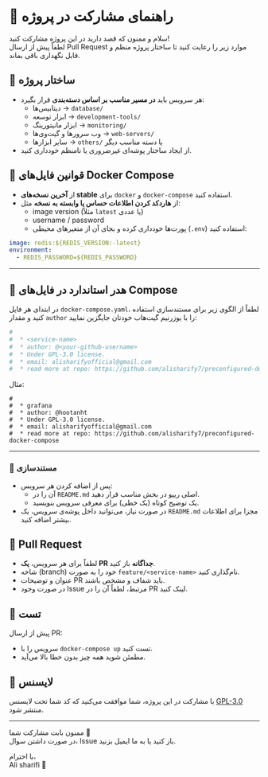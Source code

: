 # 🧾 راهنمای مشارکت در پروژه

سلام و ممنون که قصد دارید در این پروژه مشارکت کنید!  
لطفاً پیش از ارسال Pull Request موارد زیر را رعایت کنید تا ساختار پروژه منظم و قابل نگهداری باقی بماند.



## 📁 ساختار پروژه

- هر سرویس باید **در مسیر مناسب بر اساس دسته‌بندی** قرار بگیرد:
  - دیتابیس‌ها → `database/`
  - ابزار توسعه → `development-tools/`
  - ابزار مانیتورینگ → `monitoring/`
  - وب سرورها و گیت‌وی‌ها → `web-servers/`
  - سایر ابزارها → `others/` یا دسته مناسب دیگر
- از ایجاد ساختار پوشه‌ای غیرضروری یا نامنظم خودداری کنید.



## 📄 قوانین فایل‌های Docker Compose

- از **آخرین نسخه‌های stable** برای `docker` و `docker-compose` استفاده کنید.
- از **هاردکد کردن اطلاعات حساس یا وابسته به نسخه** مثل:
  - image version (مثلاً `latest` یا عددی)
  - username / password
  - پورت‌ها
  خودداری کرده و بجای آن از متغیرهای محیطی (`.env`) استفاده کنید:
  
```yaml
image: redis:${REDIS_VERSION:-latest}
environment:
  - REDIS_PASSWORD=${REDIS_PASSWORD}
```


---

## 🧩 هدر استاندارد در فایل‌های Compose

در ابتدای هر فایل `docker-compose.yaml`، لطفاً از الگوی زیر برای مستندسازی استفاده کنید و مقدار `author` را با یوزرنیم گیت‌هاب خودتان جایگزین نمایید:

```yaml
#
#  * <service-name>
#  * author: @<your-github-username>
#  * Under GPL-3.0 license.
#  * email: alisharifyofficial@gmail.com
#  * read more at repo: https://github.com/alisharify7/preconfigured-docker-compose
```

مثال:
```
#
#  * grafana
#  * author: @hootanht
#  * Under GPL-3.0 license.
#  * email: alisharifyofficial@gmail.com
#  * read more at repo: https://github.com/alisharify7/preconfigured-docker-compose
```



---

### 📝 مستندسازی

- پس از اضافه کردن هر سرویس:
  - آن را در `README.md` اصلی ریپو در بخش مناسب قرار دهید.
  - یک توضیح کوتاه (یک خطی) برای معرفی سرویس بنویسید.
- در صورت نیاز، می‌توانید داخل پوشه‌ی سرویس، یک `README.md` مجزا برای اطلاعات بیشتر اضافه کنید.


## 🔀 Pull Request

- لطفاً برای هر سرویس، **یک PR جداگانه** باز کنید.
- شاخه (branch) خود را به صورت `feature/<service-name>` نام‌گذاری کنید.
- عنوان و توضیحات PR باید شفاف و مشخص باشند.
- در صورت وجود Issue مرتبط، لطفاً آن را در PR لینک کنید.


## 🧪 تست

پیش از ارسال PR:
- سرویس را با `docker-compose up` تست کنید.
- مطمئن شوید همه چیز بدون خطا بالا می‌آید.


## 📄 لایسنس

با مشارکت در این پروژه، شما موافقت می‌کنید که کد شما تحت لایسنس [GPL-3.0](LICENSE) منتشر شود.

---

ممنون بابت مشارکت شما 🙌  
در صورت داشتن سوال، Issue باز کنید یا به ما ایمیل بزنید.

با احترام،  
 Ali sharifi 🎉
